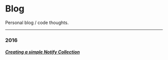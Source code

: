 # Blog
Personal blog / code thoughts.

---
### 2016
##### [Creating a simple Notify Collection](notify-collection.md)


